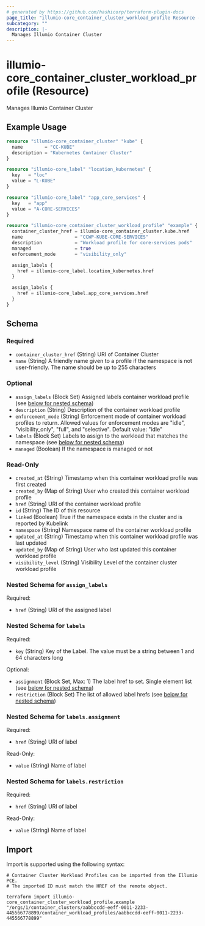 ```yaml
---
# generated by https://github.com/hashicorp/terraform-plugin-docs
page_title: "illumio-core_container_cluster_workload_profile Resource - terraform-provider-illumio-core"
subcategory: ""
description: |-
  Manages Illumio Container Cluster
---
```


# illumio-core_container_cluster_workload_profile (Resource)

Manages Illumio Container Cluster

## Example Usage

```terraform
resource "illumio-core_container_cluster" "kube" {
  name        = "CC-KUBE"
  description = "Kubernetes Container Cluster"
}

resource "illumio-core_label" "location_kubernetes" {
  key   = "loc"
  value = "L-KUBE"
}

resource "illumio-core_label" "app_core_services" {
  key   = "app"
  value = "A-CORE-SERVICES"
}

resource "illumio-core_container_cluster_workload_profile" "example" {
  container_cluster_href = illumio-core_container_cluster.kube.href
  name                   = "CCWP-KUBE-CORE-SERVICES"
  description            = "Workload profile for core-services pods"
  managed                = true
  enforcement_mode       = "visibility_only"

  assign_labels {
    href = illumio-core_label.location_kubernetes.href
  }

  assign_labels {
    href = illumio-core_label.app_core_services.href
  }
}
```

<!-- schema generated by tfplugindocs -->
## Schema

### Required

- `container_cluster_href` (String) URI of Container Cluster
- `name` (String) A friendly name given to a profile if the namespace is not user-friendly. The name should be up to 255 characters

### Optional

- `assign_labels` (Block Set) Assigned labels container workload profile (see [below for nested schema](#nestedblock--assign_labels))
- `description` (String) Description of the container workload profile
- `enforcement_mode` (String) Enforcement mode of container workload profiles to return. Allowed values for enforcement modes are "idle", "visibility_only", "full", and "selective". Default value: "idle"
- `labels` (Block Set) Labels to assign to the workload that matches the namespace (see [below for nested schema](#nestedblock--labels))
- `managed` (Boolean) If the namespace is managed or not

### Read-Only

- `created_at` (String) Timestamp when this container workload profile was first created
- `created_by` (Map of String) User who created this container workload profile
- `href` (String) URI of the container workload profile
- `id` (String) The ID of this resource
- `linked` (Boolean) True if the namespace exists in the cluster and is reported by Kubelink
- `namespace` (String) Namespace name of the container workload profile
- `updated_at` (String) Timestamp when this container workload profile was last updated
- `updated_by` (Map of String) User who last updated this container workload profile
- `visibility_level` (String) Visibility Level of the container cluster workload profile

<a id="nestedblock--assign_labels"></a>
### Nested Schema for `assign_labels`

Required:

- `href` (String) URI of the assigned label


<a id="nestedblock--labels"></a>
### Nested Schema for `labels`

Required:

- `key` (String) Key of the Label. The value must be a string between 1 and 64 characters long

Optional:

- `assignment` (Block Set, Max: 1) The label href to set. Single element list (see [below for nested schema](#nestedblock--labels--assignment))
- `restriction` (Block Set) The list of allowed label hrefs (see [below for nested schema](#nestedblock--labels--restriction))

<a id="nestedblock--labels--assignment"></a>
### Nested Schema for `labels.assignment`

Required:

- `href` (String) URI of label

Read-Only:

- `value` (String) Name of label


<a id="nestedblock--labels--restriction"></a>
### Nested Schema for `labels.restriction`

Required:

- `href` (String) URI of label

Read-Only:

- `value` (String) Name of label

## Import

Import is supported using the following syntax:

```shell
# Container Cluster Workload Profiles can be imported from the Illumio PCE.
# The imported ID must match the HREF of the remote object.

terraform import illumio-core_container_cluster_workload_profile.example "/orgs/1/container_clusters/aabbccdd-eeff-0011-2233-445566778899/container_workload_profiles/aabbccdd-eeff-0011-2233-445566778899"
```
